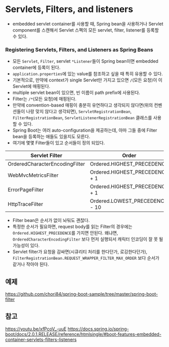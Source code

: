 # Servlets, Filters, and listeners

- embedded servlet container를 사용할 때, Spring bean을 사용하거나 Servlet component를 스캔해서
Servlet 스펙의 모든 servlet, filter, listener를 등록할 수 있다.

### Registering Servlets, Filters, and Listeners as Spring Beans
- 모든 ```Servlet```, ```Filter```, servlet ```*Listener```들이 Spring bean이면 embedded container에 등록이 된다.
- ```application.properties```에 있는 value를 참조하고 싶을 때 특히 유용할 수 있다.
- 기본적으로, 만약에 context가 single Servlet만 가지고 있으면 ```/```(모든 요청)이 이 Servlet에 매핑된다.
- multiple servlet bean이 있으면, 빈 이름이 path prefix에 사용된다.
- Filter는 ```/*```(모든 요청)에 매핑된다.
- 만약에 convention-based 매핑이 충분히 유연하다고 생각되지 않다면(위의 컨벤션들이 나랑 맞지 않다고 생각되면),
```ServletRegistrationBean```, ```FilterRegistrationBean```, ```ServletListenerRegistrationBean``` 클래스를 사용할 수 있다.
- Spring Boot는 여러 auto-configuration을 제공하는데, 아마 그들 중에 Filter bean을 등록하는 애들도 있을지도 모른다.
- 여기에 몇몇 Filter들이 있고 순서들이 정의 되있다.

|Servlet Filter|Order|
|--------------|-----|
|OrderedCharacterEncodingFilter|Ordered.HIGHEST_PRECEDENCE|
|WebMvcMetricsFilter|Ordered.HIGHEST_PRECEDENCE + 1|
|ErrorPageFilter|Ordered.HIGHEST_PRECEDENCE + 1|
|HttpTraceFilter|Ordered.LOWEST_PRECEDENCE - 10|

- Filter bean은 순서가 없이 놔둬도 괜찮다.
- 특정한 순서가 필요하면, request body를 읽는 Filter의 경우에는 ```Ordered.HIGHEST_PRECEDENCE```를 가지면 안된다.
왜냐면, ```OrderedCharacterEncodingFilter``` 보다 먼저 실행되서 캐릭터 인코딩이 잘 못 될 가능성이 있다.
- Servlet filter가 요청을 감싸면(시큐리티 처리를 한다던가, 로깅한다던가), ```FilterRegistrationBean.REQUEST_WRAPPER_FILTER_MAX_ORDER```
보다 순서가 같거나 작아야 된다.

## 예제
https://github.com/chori84/spring-boot-sample/tree/master/spring-boot-filter

## 참고
https://youtu.be/xfPcoV_-uuE
https://docs.spring.io/spring-boot/docs/2.0.1.RELEASE/reference/htmlsingle/#boot-features-embedded-container-servlets-filters-listeners